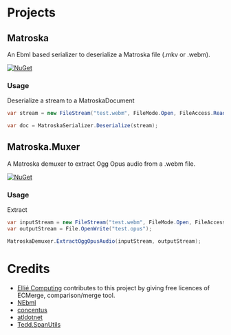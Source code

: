 # Projects

## Matroska
An Ebml based serializer to deserialize a Matroska file (.mkv or .webm).

[![NuGet](https://buildstats.info/nuget/Matroska)](https://www.nuget.org/packages/Matroska)

### Usage
Deserialize a stream to a MatroskaDocument
``` c#
var stream = new FileStream("test.webm", FileMode.Open, FileAccess.Read);

var doc = MatroskaSerializer.Deserialize(stream);
```


## Matroska.Muxer
A Matroska demuxer to extract Ogg Opus audio from a .webm file.

[![NuGet](https://buildstats.info/nuget/Matroska.Muxer)](https://www.nuget.org/packages/Matroska.Muxer)

### Usage
Extract
``` c#
var inputStream = new FileStream("test.webm", FileMode.Open, FileAccess.Read);
var outputStream = File.OpenWrite("test.opus");

MatroskaDemuxer.ExtractOggOpusAudio(inputStream, outputStream);
```

# Credits
- [Ellié Computing](http://www.elliecomputing.com) contributes to this project by giving free licences of ECMerge, comparison/merge tool.
- [NEbml](https://github.com/OlegZee/NEbml)
- [concentus](https://github.com/lostromb/concentus)
- [atldotnet](https://github.com/Zeugma440/atldotnet)
- [Tedd.SpanUtils](https://github.com/tedd/Tedd.SpanUtils)